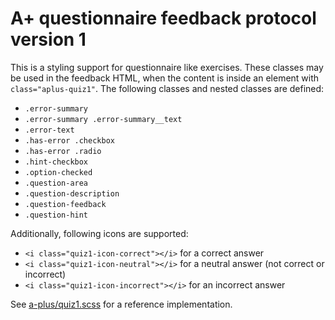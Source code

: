# A+ questionnaire feedback protocol version 1

This is a styling support for questionnaire like exercises.
These classes may be used in the feedback HTML, when the content is inside an element with `class="aplus-quiz1"`.
The following classes and nested classes are defined:


* `.error-summary`
* `.error-summary .error-summary__text`
* `.error-text`
* `.has-error .checkbox`
* `.has-error .radio`
* `.hint-checkbox`
* `.option-checked`
* `.question-area`
* `.question-description`
* `.question-feedback`
* `.question-hint`

Additionally, following icons are supported:

* `<i class="quiz1-icon-correct"></i>` for a correct answer
* `<i class="quiz1-icon-neutral"></i>` for a neutral answer (not correct or incorrect)
* `<i class="quiz1-icon-incorrect"></i>` for an incorrect answer

See [a-plus/quiz1.scss](https://github.com/apluslms/a-plus/blob/master/assets/sass/protocols/_quiz1.scss) for a reference implementation.
